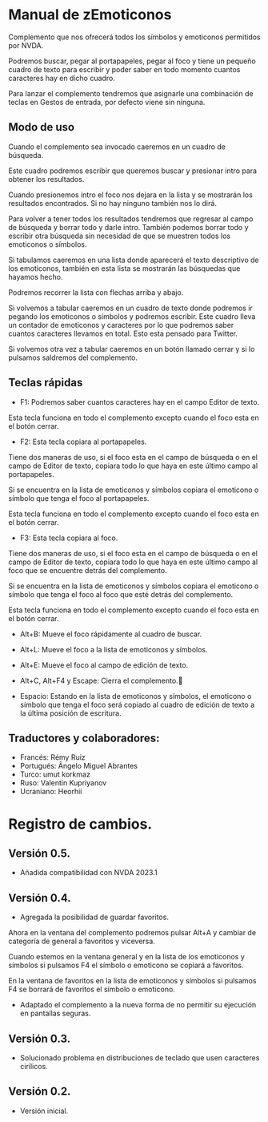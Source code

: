 # Manual de zEmoticonos
Complemento que nos ofrecerá todos los símbolos y emoticonos permitidos por NVDA.

Podremos buscar, pegar al portapapeles, pegar al foco y tiene un pequeño cuadro de texto para escribir y poder saber en todo momento cuantos caracteres hay en dicho cuadro.

Para lanzar el complemento tendremos que asignarle una combinación de teclas en Gestos de entrada, por defecto viene sin ninguna.

## Modo de uso

Cuando el complemento sea invocado caeremos en un cuadro de búsqueda.

Este cuadro podremos escribir que queremos buscar y presionar intro para obtener los resultados.

Cuando presionemos intro el foco nos dejara en la lista y se mostrarán los resultados encontrados. Si no hay ninguno también nos lo dirá.

Para volver a tener todos los resultados tendremos que regresar al campo de búsqueda y borrar todo y darle intro. También podemos borrar todo y escribir otra búsqueda sin necesidad de que se muestren todos los emoticonos o símbolos.

Si tabulamos caeremos en una lista donde aparecerá el texto descriptivo de los emoticonos, también en esta lista se mostrarán las búsquedas que hayamos hecho.

Podremos recorrer la lista con flechas arriba y abajo.

Si volvemos a tabular caeremos en un cuadro de texto donde podremos ir pegando los emoticonos o símbolos y podremos escribir. Este cuadro lleva un contador de emoticonos y caracteres por lo que podremos saber cuantos caracteres llevamos en total. Esto esta pensado para Twitter.

Si volvemos otra vez a tabular caeremos en un botón llamado cerrar y si lo pulsamos saldremos del complemento.

## Teclas rápidas

* F1: Podremos saber cuantos caracteres hay en el campo Editor de texto.

Esta tecla funciona en todo el complemento excepto cuando el foco esta en el botón cerrar.

* F2: Esta tecla copiara al portapapeles.

Tiene dos maneras de uso, si el foco esta en el campo de búsqueda o en el campo de Editor de texto, copiara todo lo que haya en este último campo al portapapeles.

Si se encuentra en la lista de emoticonos y símbolos  copiara el emoticono o símbolo que tenga el foco al portapapeles.

Esta tecla funciona en todo el complemento excepto cuando el foco esta en el botón cerrar.

* F3: Esta tecla copiara al foco.

Tiene dos maneras de uso, si el foco esta en el campo de búsqueda o en el campo de Editor de texto, copiara todo lo que haya en este último campo al foco que se encuentre detrás del complemento.

Si se encuentra en la lista de emoticonos y símbolos  copiara el emoticono o símbolo que tenga el foco al foco que esté detrás del complemento.

Esta tecla funciona en todo el complemento excepto cuando el foco esta en el botón cerrar.

* Alt+B: Mueve el foco rápidamente al cuadro de buscar.

* Alt+L: Mueve el foco a la lista de emoticonos y símbolos.

* Alt+E: Mueve el foco al campo de edición de texto.

* Alt+C, Alt+F4 y Escape: Cierra el complemento.

* Espacio: Estando en la lista de emoticonos y símbolos, el emoticono o símbolo que tenga el foco será copiado al cuadro de edición de texto a la última posición de escritura.

## Traductores y colaboradores:

* Francés: Rémy Ruiz
* Portugués: Ângelo Miguel Abrantes
* Turco: umut korkmaz
* Ruso: Valentin Kupriyanov
* Ucraniano: Heorhii

# Registro de cambios.
## Versión 0.5.

* Añadida compatibilidad con NVDA 2023.1

## Versión 0.4.

* Agregada la posibilidad de guardar favoritos.

Ahora en la ventana del complemento podremos pulsar Alt+A y cambiar de categoría de general a favoritos y viceversa.

Cuando estemos en la ventana general y en la lista de los emoticonos y símbolos si pulsamos F4 el símbolo o emoticono se copiará a favoritos.

En la ventana de favoritos en la lista de emoticonos y símbolos si pulsamos F4 se borrará de favoritos el símbolo o emoticono.

* Adaptado el complemento a la nueva forma de no permitir su ejecución en pantallas seguras.

## Versión 0.3.

* Solucionado problema en distribuciones de teclado que usen caracteres cirílicos.

## Versión 0.2.

* Versión inicial.